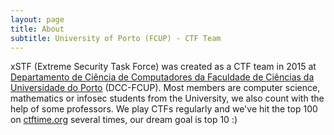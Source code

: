 ```yaml
---
layout: page
title: About
subtitle: University of Porto (FCUP) - CTF Team
---
```


xSTF (Extreme Security Task Force) was created as a CTF team in 2015 at [Departamento de Ciência de Computadores da Faculdade de Ciências da Universidade do Porto](https://sigarra.up.pt/fcup/en/uni_geral.unidade_view?pv_unidade=89) (DCC-FCUP). Most members are computer science, mathematics or infosec students from the University, we also count with the help of some professors. We play CTFs regularly and we've hit the top 100 on [ctftime.org](https://ctftime.org/team/15341) several times, our dream goal is top 10 :)
